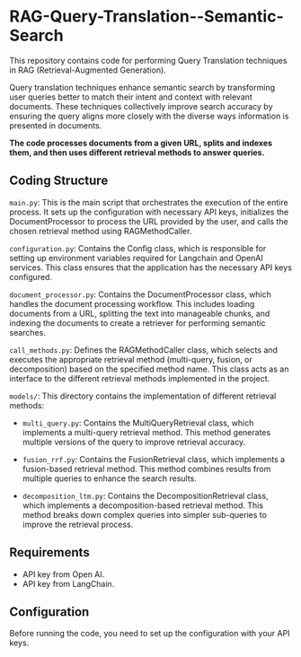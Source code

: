 # RAG-Query-Translation--Semantic-Search

This repository contains code for performing Query Translation techniques in RAG (Retrieval-Augmented Generation). 

Query translation techniques enhance semantic search by transforming user queries better to match their intent and context with relevant documents. These techniques collectively improve search accuracy by ensuring the query aligns more closely with the diverse ways information is presented in documents.


**The code processes documents from a given URL, splits and indexes them, and then uses different retrieval methods to answer queries.**

## Coding Structure

`main.py`: This is the main script that orchestrates the execution of the entire process. It sets up the configuration with necessary API keys, initializes the DocumentProcessor to process the URL provided by the user, and calls the chosen retrieval method using RAGMethodCaller.

`configuration.py`: Contains the Config class, which is responsible for setting up environment variables required for Langchain and OpenAI services. This class ensures that the application has the necessary API keys configured.

`document_processor.py`: Contains the DocumentProcessor class, which handles the document processing workflow. This includes loading documents from a URL, splitting the text into manageable chunks, and indexing the documents to create a retriever for performing semantic searches.

`call_methods.py`: Defines the RAGMethodCaller class, which selects and executes the appropriate retrieval method (multi-query, fusion, or decomposition) based on the specified method name. This class acts as an interface to the different retrieval methods implemented in the project.

`models/`: This directory contains the implementation of different retrieval methods:

  - `multi_query.py`: Contains the MultiQueryRetrieval class, which implements a multi-query retrieval method. This method generates multiple versions of the query to improve retrieval     accuracy.

  - `fusion_rrf.py`: Contains the FusionRetrieval class, which implements a fusion-based retrieval method. This method combines results from multiple queries to enhance the search results.

  - `decomposition_ltm.py`: Contains the DecompositionRetrieval class, which implements a decomposition-based retrieval method. This method breaks down complex queries into simpler sub-queries to improve the retrieval process.


## Requirements

- API key from Open AI.
- API key from LangChain. 

## Configuration
Before running the code, you need to set up the configuration with your API keys.

